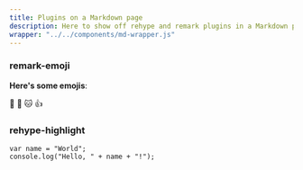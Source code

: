 ```yaml
---
title: Plugins on a Markdown page
description: Here to show off rehype and remark plugins in a Markdown page
wrapper: "../../components/md-wrapper.js"
---
```


### remark-emoji

**Here's some emojis**:

:rocket: :dog: :cat: :+1:

### rehype-highlight

<pre><code class="language-js">var name = "World";
console.log("Hello, " + name + "!");
</code></pre>
